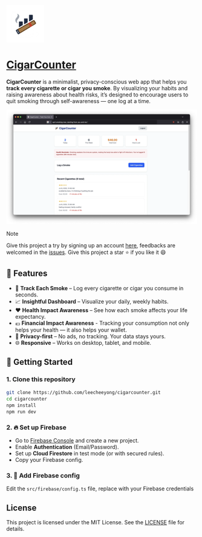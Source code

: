 <img src="./public/logo.png" width="100"> 

# [CigarCounter](https://cigarcounter.vercel.app/)

**CigarCounter** is a minimalist, privacy-conscious web app that helps you **track every cigarette or cigar you smoke**. By visualizing your habits and raising awareness about health risks, it’s designed to encourage users to quit smoking through self-awareness — one log at a time.

![preview screenshot](./public/preview.webp)

> [!NOTE]  
> Give this project a try by signing up an account [here](https://cigarcounter.vercel.app/auth), feedbacks are welcomed in the [issues](https://github.com/leecheeyong/cigarcounter/issues). Give this project a star ⭐ if you like it 😄

## 🌟 Features

- 📅 **Track Each Smoke** – Log every cigarette or cigar you consume in seconds.
- 📈 **Insightful Dashboard** – Visualize your daily, weekly habits.
- ❤️ **Health Impact Awareness** – See how each smoke affects your life expectancy.
- 💶 **Financial Impact Awareness** - Tracking your consumption not only helps your health — it also helps your wallet.
- 🔐 **Privacy-first** – No ads, no tracking. Your data stays yours.
- 🌐 **Responsive** – Works on desktop, tablet, and mobile.

## 🚀 Getting Started

### 1. Clone this repository
```bash
git clone https://github.com/leecheeyong/cigarcounter.git
cd cigarcounter
npm install
npm run dev
```

### 2. 🔥 Set up Firebase

- Go to [Firebase Console](https://console.firebase.google.com/) and create a new project.
- Enable **Authentication** (Email/Password).
- Set up **Cloud Firestore** in test mode (or with secured rules).
- Copy your Firebase config.

### 3. 📄 Add Firebase config

Edit the `src/firebase/config.ts` file, replace with your Firebase credentials

## License
This project is licensed under the MIT License. See the [LICENSE](/LICENSE) file for details.
